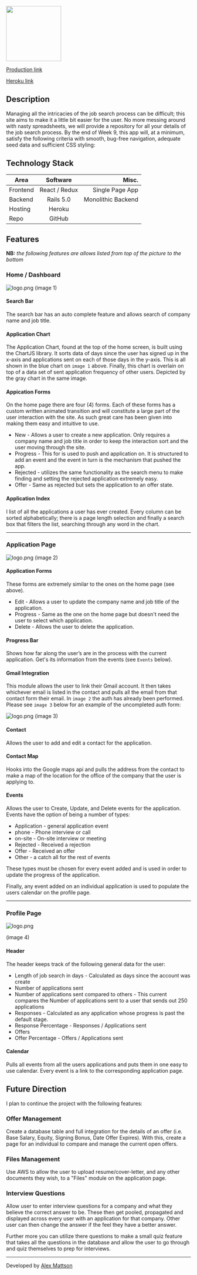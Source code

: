 <a href='http://www.joblogged.com'>
	<img src="https://s13.postimg.org/lnbhemlav/logo.png" height="150">
</a>


[Production link][production]

[Heroku link][heroku]

[production]: https://www.joblogged.com
[heroku]: http://joblogged.herokuapp.com

## Description

Managing all the intricacies of the job search process can be difficult; this site aims to make it a little bit easier for the user. No more messing around with nasty spreadsheets, we will provide a repository for all your details of the job search process. By the end of Week 9, this app will, at a minimum, satisfy the following criteria with smooth, bug-free navigation, adequate seed data and sufficient CSS styling:

## Technology Stack

| Area               | Software      | Misc. |
| ---------------    |:-------------:| ---: |
| Frontend           | React / Redux | Single Page App |
| Backend            | Rails 5.0     |  Monolithic Backend |
| Hosting      		   | Heroku        | |
| Repo      		   | GitHub        ||

## Features

**NB:** *the following features are allows listed from top of the picture to the bottom*

### Home / Dashboard

![logo.png](https://s14.postimg.org/qo8oa76f5/Screen_Shot_2016_09_06_at_12_08_53_PM.png)
(image 1)

#### Search Bar

The search bar has an auto complete feature and allows search of company name and job title.

#### Application Chart

The Application Chart, found at the top of the home screen, is built using the ChartJS library. It sorts data of days since the user has signed up in the x-axis and applications sent on each of those days in the y-axis. This is all shown in the blue chart on `image 1` above. Finally, this chart is overlain on top of a data set of sent application frequency of other users. Depicted by the gray chart in the same image.

#### Appication Forms

On the home page there are four (4) forms. Each of these forms has a custom written animated transition and will constitute a large part of the user interaction with the site. As such great care has been given into making them easy and intuitive to use.

- New - Allows a user to create a new application. Only requires a company name and job title in order to keep the interaction sort and the user moving through the site.
- Progress - This for is used to push and application on. It is structured to add an event and the event in turn is the mechanism that pushed the app.
- Rejected - utilizes the same functionality as the search menu to make finding and setting the rejected application extremely easy.
- Offer - Same as rejected but sets the application to an offer state.


#### Application Index

I list of all the applications a user has ever created. Every column can be sorted alphabetically; there is a page length selection and finally a search box that filters the list, searching through any word in the chart.

__________

### Application Page

![logo.png](https://s9.postimg.org/7fp0n106n/application.png)
(image 2)

#### Application Forms

These forms are extremely similar to the ones on the home page (see above).

- Edit - Allows a user to update the company name and job title of the application.
- Progress - Same as the one on the home page but doesn't need the user to select which application.
- Delete - Allows the user to delete the application.

#### Progress Bar

Shows how far along the user’s are in the process with the current application. Get's its information from the events (see `Events` below).

#### Gmail Integration

This module allows the user to link their Gmail account. It then takes whichever email is listed in the contact and pulls all the email from that contact form their email. In `image 2` the auth has already been performed. Please see `image 3` below for an example of the uncompleted auth form:

![logo.png](https://s13.postimg.org/pfiq9tuxz/gmail_auth.png)
(image 3)


#### Contact

Allows the user to add and edit a contact for the application.

#### Contact Map

Hooks into the Google maps api and pulls the address from the contact to make a map of the location for the office of the company that the user is applying to.

#### Events

Allows the user to Create, Update, and Delete events for the application. Events have the option of being a number of types:
- Application - general application event
- phone - Phone interview or call
- on-site - On-site interview or meeting
- Rejected - Received a rejection
- Offer - Received an offer
- Other - a catch all for the rest of events

These types must be chosen for every event added and is used in order to update the progress of the application.

Finally, any event added on an individual application is used to populate the users calendar on the profile page.

__________

### Profile Page

![logo.png](https://s13.postimg.org/vj0atql7r/profile.png)

(image 4)

#### Header

The header keeps track of the following general data for the user:
- Length of job search in days - Calculated as days since the account was create
- Number of applications sent
- Number of applications sent compared to others - This current compares the Number of applications sent to a user that sends out 250 applications
- Responses - Calculated as any application whose progress is past the default stage.
- Response Percentage - Responses / Applications sent
- Offers
- Offer Percentage - Offers / Applications sent

#### Calendar

Pulls all events from all the users applications and puts them in one easy to use calendar. Every event is a link to the corresponding application page.


## Future Direction

I plan to continue the project with the following features:

### Offer Management

Create a database table and full integration for the details of an offer (i.e. Base Salary, Equity, Signing Bonus, Date Offer Expires). With this, create a page for an individual to compare and manage the current open offers.

### Files Management

Use AWS to allow the user to upload resume/cover-letter, and any other documents they wish, to a "Files" module on the application page.

### Interview Questions

Allow user to enter interview questions for a company and what they believe the correct answer to be. These then get pooled, propagated and displayed across every user with an application for that company. Other user can then change the answer if the feel they have a better answer.

Further more you can utilize there questions to make a small quiz feature that takes all the questions in the database and allow the user to go through and quiz themselves to prep for interviews.

---
Developed by [Alex Mattson](http://www.alexmattson.com)
